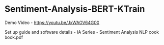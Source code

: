 # Sentiment-Analysis-BERT-KTrain

Demo Video - https://youtu.be/JxWAOV64G00

Set up guide and software details -  IA Series - Sentiment Analysis NLP cook book.pdf


